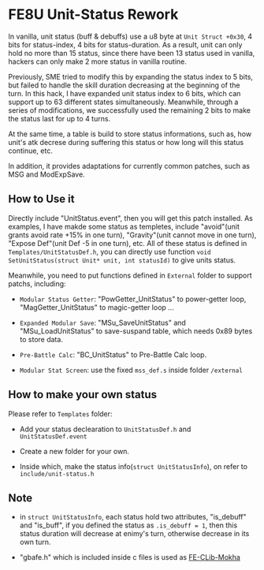 # FE8U Unit-Status Rework

In vanilla, unit status (buff & debuffs) use a u8 byte at `Unit Struct +0x30`, 4 bits for status-index, 4 bits for status-duration. As a result, unit can only hold no more than 15 status, since there have been 13 status used in vanilla, hackers can only make 2 more status in vanilla routine.

Previously, SME tried to modify this by expanding the status index to 5 bits, but failed to handle the skill duration decreasing at the beginning of the turn. In this hack, I have expanded unit status index to 6 bits, which can support up to 63 different states simultaneously. Meanwhile, through a series of modifications, we successfully used the remaining 2 bits to make the status last for up to 4 turns.

At the same time, a table is build to store status informations, such as, how unit's atk decrese during suffering this status or how long will this status continue, etc.

In addition, it provides adaptations for currently common patches, such as MSG and ModExpSave.


## How to Use it

Directly include "UnitStatus.event", then you will get this patch installed. As examples, I have makde some status as templetes, include "avoid"(unit grants avoid rate +15% in one turn), "Gravity"(unit cannot move in one turn), "Expose Def"(unit Def -5 in one turn), etc. All of these status is defined in `Templates/UnitStatusDef.h`, you can directly use function `void SetUnitStatus(struct Unit* unit, int statusId)` to give units status.

Meanwhile, you need to put functions defined in `External` folder to support patchs, including:

- `Modular Status Getter`: "PowGetter_UnitStatus" to power-getter loop, "MagGetter_UnitStatus" to magic-getter loop ...

- `Expanded Modular Save`: "MSu_SaveUnitStatus" and "MSu_LoadUnitStatus" to save-suspand table, which needs 0x89 bytes to store data.

- `Pre-Battle Calc`: "BC_UnitStatus" to Pre-Battle Calc loop.

- `Modular Stat Screen`: use the fixed `mss_def.s` inside folder `/external`

## How to make your own status

Please refer to `Templates` folder:

- Add your status declearation to `UnitStatusDef.h` and `UnitStatusDef.event`

- Create a new folder for your own.

- Inside which, make the status info(`struct UnitStatusInfo`), on refer to `include/unit-status.h`


## Note

- in `struct UnitStatusInfo`, each status hold two attributes, "is_debuff" and "is_buff", if you defined the status as `.is_debuff = 1`, then this status duration will decrease at enimy's turn, otherwise decrease in its own turn.

- "gbafe.h" which is included inside c files is used as [FE-CLib-Mokha](https://github.com/MokhaLeee/FE-CLib-Mokha)